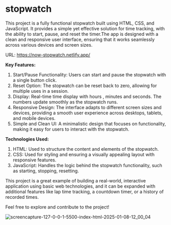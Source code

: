 # stopwatch
This project is a fully functional stopwatch built using HTML, CSS, and JavaScript. It provides a simple yet effective solution for time tracking, with the ability to start, pause, and reset the timer.The app is designed with a clean and responsive user interface, ensuring that it works seamlessly across various devices and screen sizes.

URL: https://now-stopwatch.netlify.app/

**Key Features:**
1. Start/Pause Functionality: Users can start and pause the stopwatch with a single button click.
2. Reset Option: The stopwatch can be reset back to zero, allowing for multiple uses in a session.
3. Display: Real-time time display with hours , minutes and seconds. The numbers update smoothly as the stopwatch runs.
4. Responsive Design: The interface adapts to different screen sizes and devices, providing a smooth user experience across desktops, tablets, and mobile devices.
5. Simple and Clean UI: A minimalistic design that focuses on functionality, making it easy for users to interact with the stopwatch.

**Technologies Used:**
1. HTML: Used to structure the content and elements of the stopwatch.
2. CSS: Used for styling and ensuring a visually appealing layout with responsive features.
3. JavaScript: Handles the logic behind the stopwatch functionality, such as starting, stopping, resetting.

This project is a great example of building a real-world, interactive application using basic web technologies, and it can be expanded with additional features like lap time tracking, a countdown timer, or a history of recorded times.

Feel free to explore and contribute to the project!


![screencapture-127-0-0-1-5500-index-html-2025-01-08-12_00_04](https://github.com/user-attachments/assets/2e4eeb9e-1078-4361-afce-b47673d1fc77)
